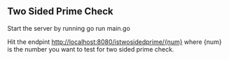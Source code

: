 
## Two Sided Prime Check
Start the server by running go run main.go

Hit the endpint
<http://localhost:8080/istwosidedprime/{num}> where {num} is the number you want to test for two sided prime check.
